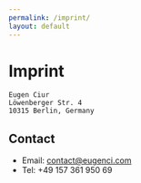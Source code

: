 ```yaml
---
permalink: /imprint/
layout: default
---
```


Imprint
========

    Eugen Ciur
    Löwenberger Str. 4
    10315 Berlin, Germany

## Contact ##

* Email: contact@eugenci.com
* Tel:   +49 157 361 950 69
